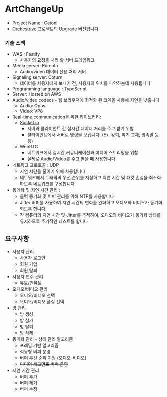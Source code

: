 # ArtChangeUp 

- Project Name : Catoni
- [Orchestrive](https://github.com/GoBeromsu/Ochestrive) 프로젝트의 Upgrade 버전입니다

### 기술 스펙

-   WAS : Fastify
    -   사용자의 요청을 처리 할 서버 프레임워크
-   Media server: Kurento
    -   Audio/video 데이터 전용 처리 서버
-   Signaling server: Coturn
    -   데이터를 사용자에게 보내기 전, 사용자의 위치를 파악하는데 사용됩니다
-   Programming language : TypeScript
-   Server: Hosted on AWS
-   Audio/video codecs - 웹 브라우저에 최적화 된 코덱을 사용해 지연을 낮춥니다
    -   Audio: Opus
    -   Video: VP8
-   Real-time communication을 위한 라이브러리:
    -   [Socket.io](http://socket.io/)
        -   서버와 클라이언트 간 실시간 데이터 처리를 주고 받기 위함
        -   클라이언트에서 서버로 명령을 보냅니다. (Ex. 강퇴, 악기 교체, 귓속말 등등)
    -   WebRTC
        -   네트워크에서 실시간 커뮤니케이션과 미디어 스트리밍을 위함
        -   실제로 Audio/Video를 주고 받을 때 사용합니다
-   네트워크 프로토콜 : UDP
    -   지연 시간을 줄이기 위해 사용합니다
    -   네트워크에서 트래픽의 우선 순위를 지정하고 지연 시간 및 패킷 손실을 최소화하도록 네트워크를 구성합니다
-   동기화 및 지연 시간 관리 :
    -   클럭 동기화 및 버퍼 관리를 위해 NTP를 사용합니다
    -   Jitter 버퍼를 사용하여 지연 시간의 변화를 완화하고 오디오와 비디오가 동기화되도록 합니다.
    -   각 컴퓨터의 지연 시간 및 Jitter를 추적하여, 오디오와 비디오가 동기화 상태를 유지하도록 주기적인 테스트를 합니다
 
## 요구사항 
- 사용자 관리
	- 사용자 로그인
	- 회원 가입
	- 회원 탈퇴
- 사용자 연주 관리
	- 뮤트/언뮤트
- 오디오/비디오 관리
	- 오디오/비디오 선택
	- 오디오/비디오 품질 선택
- 방 관리
	- 방 생성
	- 방 참가
	- 방 탈퇴
	- 방 삭제
- 동기화 관리 - 상태 관리 알고리즘
	- 프레임 기반 알고리즘
	- 적응형 버퍼 운영
	- 버퍼 우선 순위 지정 (오디오-비디오)
	- ~~미디어 세그먼트 버퍼 운영~~
- 지연 시간 관리
	- 버퍼 추가
	- 버퍼 제거
	- 버퍼 수정
